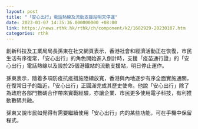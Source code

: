 ```yaml
---
layout: post
title: "「安心出行」電話熱線及流動支援站明天停運"
date: 2023-01-07 14:35:36.000000000 +08:00
link: https://news.rthk.hk/rthk/ch/component/k2/1682929-20230107.htm
categories: rthk
---
```


創新科技及工業局局長孫東在社交網頁表示，香港社會和經濟活動正在恢復，市民生活有序復常，「安心出行」的角色開始進入倒計時，支援「疫苗通行證」的「安心出行」電話熱線以及設於25個港鐵站的流動支援站，明日停止運作。

孫東表示，隨着多項防疫抗疫措施陸續放寬，香港與內地逐步有序全面實施通關，在復常日子的臨近，「安心出行」正圓滿完成其歷史使命。他說「安心出行」除了為政府各部門數碼合作帶來實戰經驗，亦讓企業、市民更多使用電子科技，有利推動數碼共融。

孫東又說市民如覺得有需要繼續使用「安心出行」内的某些功能，可在手機中保留程式。
